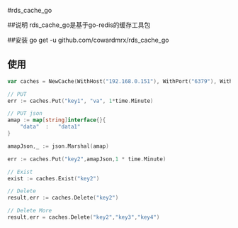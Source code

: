 #rds_cache_go

##说明
rds_cache_go是基于go-redis的缓存工具包

##安装
go get -u github.com/cowardmrx/rds_cache_go

## 使用
```go
var caches = NewCache(WithHost("192.168.0.151"), WithPort("6379"), WithDB(13))

// PUT 
err := caches.Put("key1", "va", 1*time.Minute)

// PUT json
amap := map[string]interface{}{
	"data"  :   "data1"
}

amapJson,_ := json.Marshal(amap)

err := caches.Put("key2",amapJson,1 * time.Minute)

// Exist 
exist := caches.Exist("key2")

// Delete
result,err := caches.Delete("key2")

// Delete More
result,err = caches.Delete("key2","key3","key4")
```